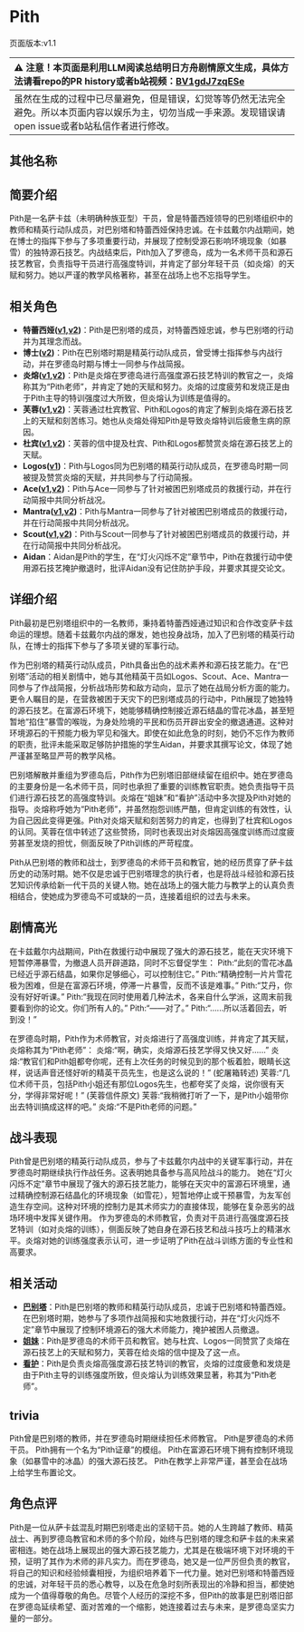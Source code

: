 # Pith
页面版本:v1.1
 

| :warning: 注意！本页面是利用LLM阅读总结明日方舟剧情原文生成，具体方法请看repo的PR history或者b站视频：[BV1gdJ7zqESe](https://www.bilibili.com/video/BV1gdJ7zqESe/)         |
|:----------------------------|
| 虽然在生成的过程中已尽量避免，但是错误，幻觉等等仍然无法完全避免。所以本页面内容以娱乐为主，切勿当成一手来源。发现错误请open issue或者b站私信作者进行修改。|



## 其他名称

## 简要介绍
Pith是一名萨卡兹（未明确种族亚型）干员，曾是特蕾西娅领导的巴别塔组织中的教师和精英行动队成员，对巴别塔和特蕾西娅保持忠诚。在卡兹戴尔内战期间，她在博士的指挥下参与了多项重要行动，并展现了控制受源石影响环境现象（如暴雪）的独特源石技艺。内战结束后，Pith加入了罗德岛，成为一名术师干员和源石技艺教官，负责指导干员进行高强度特训，并肯定了部分年轻干员（如炎熔）的天赋和努力。她以严谨的教学风格著称，甚至在战场上也不忘指导学生。
## 相关角色
-   **特蕾西娅([v1](extended_char_te_lei_xi_ya.md),[v2](../char_v3/extended_char_te_lei_xi_ya.md))**：Pith是巴别塔的成员，对特蕾西娅忠诚，参与巴别塔的行动并为其理念而战。
-   **博士([v2](../char_v3/extended_char_bo_shi.md))**：Pith在巴别塔时期是精英行动队成员，曾受博士指挥参与内战行动，并在罗德岛时期与博士一同参与作战简报。
-   **炎熔([v1](char_121_lava.md),[v2](../char_v3/char_121_lava.md))**：Pith是炎熔在罗德岛进行高强度源石技艺特训的教官之一，炎熔称其为“Pith老师”，并肯定了她的天赋和努力。炎熔的过度疲劳和发烧正是由于Pith主导的特训强度过大所致，但炎熔认为训练是值得的。
-   **芙蓉([v1](char_120_hibisc.md),[v2](../char_v3/char_120_hibisc.md))**：芙蓉通过杜宾教官、Pith和Logos的肯定了解到炎熔在源石技艺上的天赋和刻苦练习。她也从炎熔处得知Pith是导致炎熔特训后疲惫生病的原因。
-   **杜宾([v1](char_130_doberm.md),[v2](../char_v3/char_130_doberm.md))**：芙蓉的信中提及杜宾、Pith和Logos都赞赏炎熔在源石技艺上的天赋。
-   **Logos([v1](extended_char_Logos.md))**：Pith与Logos同为巴别塔的精英行动队成员，在罗德岛时期一同被提及赞赏炎熔的天赋，并共同参与了行动简报。
-   **Ace([v1](extended_char_Ace.md),[v2](../char_v3/extended_char_Ace.md))**：Pith与Ace一同参与了针对被困巴别塔成员的救援行动，并在行动简报中共同分析战况。
-   **Mantra([v1](extended_char_Mantra.md),[v2](../char_v3/extended_char_Mantra.md))**：Pith与Mantra一同参与了针对被困巴别塔成员的救援行动，并在行动简报中共同分析战况。
-   **Scout([v1](extended_char_Scout.md),[v2](../char_v3/extended_char_Scout.md))**：Pith与Scout一同参与了针对被困巴别塔成员的救援行动，并在行动简报中共同分析战况。
-   **Aidan**：Aidan是Pith的学生，在“灯火闪烁不定”章节中，Pith在救援行动中使用源石技艺掩护撤退时，批评Aidan没有记住防护手段，并要求其提交论文。
## 详细介绍
Pith最初是巴别塔组织中的一名教师，秉持着特蕾西娅通过知识和合作改变萨卡兹命运的理想。随着卡兹戴尔内战的爆发，她也投身战场，加入了巴别塔的精英行动队，在博士的指挥下参与了多项关键的军事行动。

作为巴别塔的精英行动队成员，Pith具备出色的战术素养和源石技艺能力。在“巴别塔”活动的相关剧情中，她与其他精英干员如Logos、Scout、Ace、Mantra一同参与了作战简报，分析战场形势和敌方动向，显示了她在战局分析方面的能力。更令人瞩目的是，在营救被困于天灾下的巴别塔成员的行动中，Pith展现了她独特的源石技艺。在富源石环境下，她能够精确控制接近源石结晶的雪花冰晶，甚至短暂地“掐住”暴雪的喉咙，为身处险境的平民和伤员开辟出安全的撤退通道。这种对环境源石的干预能力极为罕见和强大。即使在如此危急的时刻，她仍不忘作为教师的职责，批评未能采取足够防护措施的学生Aidan，并要求其撰写论文，体现了她严谨甚至略显严苛的教学风格。

巴别塔解散并重组为罗德岛后，Pith作为巴别塔旧部继续留在组织中。她在罗德岛的主要身份是一名术师干员，同时也承担了重要的训练教官职责。她负责指导干员们进行源石技艺的高强度特训。炎熔在“姐妹”和“看护”活动中多次提及Pith对她的指导。炎熔称呼她为“Pith老师”，并虽然抱怨训练严酷，但肯定训练的有效性，认为自己因此变得更强。Pith对炎熔天赋和刻苦努力的肯定，也得到了杜宾和Logos的认同。芙蓉在信中转述了这些赞扬，同时也表现出对炎熔因高强度训练而过度疲劳甚至发烧的担忧，侧面反映了Pith训练的严苛程度。

Pith从巴别塔的教师和战士，到罗德岛的术师干员和教官，她的经历贯穿了萨卡兹历史的动荡时期。她不仅是忠诚于巴别塔理念的执行者，也是将战斗经验和源石技艺知识传承给新一代干员的关键人物。她在战场上的强大能力与教学上的认真负责相结合，使她成为罗德岛不可或缺的一员，连接着组织的过去与未来。
## 剧情高光
在卡兹戴尔内战期间，Pith在救援行动中展现了强大的源石技艺，能在天灾环境下短暂停滞暴雪，为撤退人员开辟道路，同时不忘督促学生：
Pith:“此刻的雪花冰晶已经近乎源石结晶，如果你足够细心，可以控制住它。”
Pith:“精确控制一片片雪花极为困难，但是在富源石环境，停滞一片暴雪，反而不该是难事。”
Pith:“艾丹，你没有好好听课。”
Pith:“我现在同时使用着几种法术，各来自什么学派，这周末前我要看到你的论文。你们所有人的。”
Pith:“——对了。”
Pith:“......所以活着回去，听到没！”

在罗德岛时期，Pith作为术师教官，对炎熔进行了高强度训练，并肯定了其天赋，炎熔称其为“Pith老师”：
炎熔:“啊，确实，炎熔源石技艺学得又快又好......”
炎熔:“教官们和Pith姐都夸你呢，还有上次任务的时候见到的那个板着脸，眼睛长这样，说话声音还怪好听的精英干员先生，也是这么说的！” (蛇屠箱转述)
芙蓉:“几位术师干员，包括Pith小姐还有那位Logos先生，也都夸奖了炎熔，说你很有天分，学得非常好呢！” (芙蓉信件原文)
芙蓉:“我稍微打听了一下，是Pith小姐带你出去特训搞成这样的吧。”
炎熔:“不是Pith老师的问题。”
## 战斗表现
Pith曾是巴别塔的精英行动队成员，参与了卡兹戴尔内战中的关键军事行动，并在罗德岛时期继续执行作战任务。这表明她具备参与高风险战斗的能力。
她在“灯火闪烁不定”章节中展现了强大的源石技艺能力，能够在天灾中的富源石环境里，通过精确控制源石结晶化的环境现象（如雪花），短暂地停止或干预暴雪，为友军创造生存空间。这种对环境的控制力是其术师实力的直接体现，能够在复杂恶劣的战场环境中发挥关键作用。
作为罗德岛的术师教官，负责对干员进行高强度源石技艺特训（如对炎熔的训练），侧面反映了她自身在源石技艺和战斗技巧上的精湛水平。炎熔对她的训练强度表示认可，进一步证明了Pith在战斗训练方面的专业性和高要求。
## 相关活动
-   **[巴别塔](../stories/act33side.md)**：Pith是巴别塔的教师和精英行动队成员，忠诚于巴别塔和特蕾西娅。在巴别塔时期，她参与了多项作战简报和实地救援行动，并在“灯火闪烁不定”章节中展现了控制环境源石的强大术师能力，掩护被困人员撤退。
-   **[姐妹](../stories/story_lava_set_1.md)**：Pith是罗德岛的术师干员和教官。她与杜宾、Logos一同赞赏了炎熔在源石技艺上的天赋和努力，芙蓉在给炎熔的信中提及了这一点。
-   **[看护](../stories/story_lava_set_2.md)**：Pith是负责炎熔高强度源石技艺特训的教官，炎熔的过度疲惫和发烧是由于Pith主导的训练强度所致，但炎熔认为训练效果显著，称其为“Pith老师”。
## trivia
Pith曾是巴别塔的教师，并在罗德岛时期继续担任术师教官。
Pith是罗德岛的术师干员。
Pith拥有一个名为“Pith证章”的模组。
Pith在富源石环境下拥有控制环境现象（如暴雪中的冰晶）的强大源石技艺。
Pith在教学上非常严谨，甚至会在战场上给学生布置论文。
## 角色点评
Pith是一位从萨卡兹混乱时期巴别塔走出的坚韧干员。她的人生跨越了教师、精英战士、再到罗德岛教官和术师的多个阶段，始终与巴别塔的理念和萨卡兹的未来紧密相连。她在战场上展现出的强大源石技艺能力，尤其是在极端环境下对环境的干预，证明了其作为术师的非凡实力。而在罗德岛，她又是一位严厉但负责的教官，将自己的知识和经验倾囊相授，为组织培养着下一代力量。她对巴别塔和特蕾西娅的忠诚，对年轻干员的悉心教导，以及在危急时刻所表现出的冷静和担当，都使她成为一个值得尊敬的角色。尽管个人经历的深挖不多，但Pith的故事是巴别塔旧部在罗德岛延续希望、面对苦难的一个缩影，她连接着过去与未来，是罗德岛坚实力量的一部分。